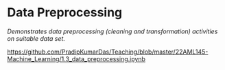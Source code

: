 <h1>Data Preprocessing</h1>

_Demonstrates data preprocessing (cleaning and transformation) activities on suitable data set._

https://github.com/PradipKumarDas/Teaching/blob/master/22AML145-Machine_Learning/1.3_data_preprocessing.ipynb
